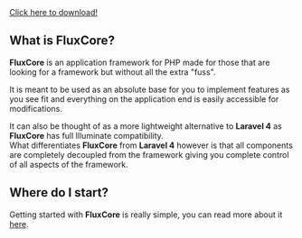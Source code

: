 <div class="huge about">
	<a class="button" href="#/download">Click here to download!</a>
</div>

What is FluxCore?
-

**FluxCore** is an application framework for PHP made for those that are
looking for a framework but without all the extra "fuss".

It is meant to be used as an absolute base for you to implement
features as you see fit and everything on the application end is easily
accessible for modifications.

It can also be thought of as a more lightweight alternative to **Laravel 4**
as **FluxCore** has full Illuminate compatibility.  
What differentiates **FluxCore** from **Laravel 4** however is that all components
are completely decoupled from the framework giving you complete control of all aspects
of the framework.

Where do I start?
-

Getting started with **FluxCore** is really simple, you can read more about it [here](#/docs/getting-started).